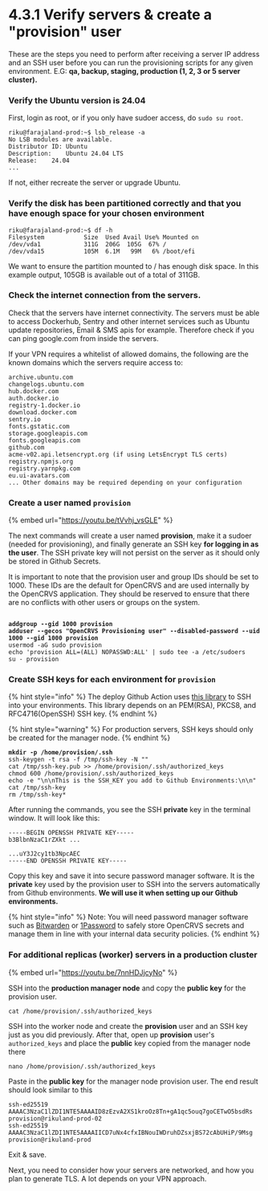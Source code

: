 # 4.3.1 Verify servers & create a "provision" user

These are the steps you need to perform after receiving a server IP address and an SSH user before you can run the provisioning scripts for any given environment. E.G: **qa, backup, staging, production (1, 2, 3 or 5 server cluster).**&#x20;

### Verify the Ubuntu version is 24.04

First, login as root, or if you only have sudoer access, do `sudo su root`.

```
riku@farajaland-prod:~$ lsb_release -a
No LSB modules are available.
Distributor ID:	Ubuntu
Description:	Ubuntu 24.04 LTS
Release:	24.04
...
```

If not, either recreate the server or upgrade Ubuntu.

### Verify the disk has been partitioned correctly and  that you have enough space for your chosen environment

```
riku@farajaland-prod:~$ df -h
Filesystem           Size  Used Avail Use% Mounted on
/dev/vda1            311G  206G  105G  67% /
/dev/vda15           105M  6.1M   99M   6% /boot/efi
```

We want to ensure the partition mounted to / has enough disk space. In this example output, 105GB is available out of a total of 311GB.

### Check the internet connection from the servers.

Check that the servers have internet connectivity.  The servers must be able to access Dockerhub, Sentry and other internet services such as Ubuntu update repositories, Email & SMS apis for example.  Therefore check if you can ping google.com from inside the servers.

If your VPN requires a whitelist of allowed domains, the following are the known domains which the servers require access to:

```
archive.ubuntu.com
changelogs.ubuntu.com
hub.docker.com
auth.docker.io
registry-1.docker.io
download.docker.com
sentry.io
fonts.gstatic.com
storage.googleapis.com
fonts.googleapis.com 
github.com
acme-v02.api.letsencrypt.org (if using LetsEncrypt TLS certs)
registry.npmjs.org
registry.yarnpkg.com
eu.ui-avatars.com
... Other domains may be required depending on your configuration
```

### Create a user named `provision`

{% embed url="https://youtu.be/tVvhj_vsGLE" %}

The next commands will create a user named **provision**, make it a sudoer (needed for provisioning), and finally generate an SSH key **for logging in as the user**. The SSH private key will not persist on the server as it should only be stored in Github Secrets.

It is important to note that the provision user and group IDs should be set to 1000. These IDs are the default for OpenCRVS and are used internally by the OpenCRVS application. They should be reserved to ensure that there are no conflicts with other users or groups on the system.

<pre><code>
<strong>addgroup --gid 1000 provision</strong>
<strong>adduser --gecos "OpenCRVS Provisioning user" --disabled-password --uid 1000 --gid 1000 provision</strong>
usermod -aG sudo provision
echo 'provision ALL=(ALL) NOPASSWD:ALL' | sudo tee -a /etc/sudoers
su - provision
</code></pre>



### Create SSH keys for each environment for `provision`

{% hint style="info" %}
The deploy Github Action uses [this library](https://github.com/shimataro/ssh-key-action) to SSH into your environments.  This library depends on an PEM(RSA), PKCS8, and RFC4716(OpenSSH) SSH key.
{% endhint %}

{% hint style="warning" %}
For production servers, SSH keys should only be created for the manager node.&#x20;
{% endhint %}

<pre><code><strong>mkdir -p /home/provision/.ssh
</strong>ssh-keygen -t rsa -f /tmp/ssh-key -N ""
cat /tmp/ssh-key.pub >> /home/provision/.ssh/authorized_keys
chmod 600 /home/provision/.ssh/authorized_keys
echo -e "\n\nThis is the SSH_KEY you add to Github Environments:\n\n"
cat /tmp/ssh-key
rm /tmp/ssh-key*
</code></pre>

After running the commands, you see the SSH **private** key in the terminal window.  It will look like this:&#x20;

```
-----BEGIN OPENSSH PRIVATE KEY-----
b3BlbnNzaC1rZXkt ...

...uY3J2cy1tb3NpcAEC
-----END OPENSSH PRIVATE KEY-----
```

Copy this key and save it into secure password manager software.  It is the **private** key used by the provision user to SSH into the servers automatically from Github environments.  **We will use it when setting up our Github environments.**

{% hint style="info" %}
Note: You will need password manager software such as [Bitwarden](https://bitwarden.com/) or [1Password](https://1password.com/) to safely store OpenCRVS secrets and manage them in line with your internal data security policies.
{% endhint %}



### For additional replicas (worker) servers in a production cluster

{% embed url="https://youtu.be/7nnHDJjcyNo" %}

SSH into the **production manager node** and copy the **public key** for the provision user.

```
cat /home/provision/.ssh/authorized_keys
```

SSH into the worker node and create the **provision** user and an SSH key just as you did previously.  After that, open up **provision** user's `authorized_keys` and place the **public** key copied from the manager node there

```
nano /home/provision/.ssh/authorized_keys
```

Paste in the **public key** for the manager node provision user.  The end result should look similar to this

```
ssh-ed25519 AAAAC3NzaC1lZDI1NTE5AAAAID8zEzvA2XS1kroOz8Tn+gA1qc5ouq7goCETwO5bsdRs provision@rikuland-prod-02
ssh-ed25519 AAAAC3NzaC1lZDI1NTE5AAAAIICD7uNx4cfxIBNouIWDruhDZsxjBS72cAbUHiP/9Msg provision@rikuland-prod
```

Exit & save.



Next, you need to consider how your servers are networked, and how you plan to generate TLS.  A lot depends on your VPN approach.

